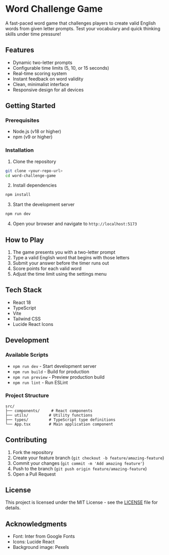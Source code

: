 # Word Challenge Game

A fast-paced word game that challenges players to create valid 
English words from given letter prompts. Test your vocabulary and quick thinking skills 
under time pressure!


## Features

- Dynamic two-letter prompts
- Configurable time limits (5, 10, or 15 seconds)
- Real-time scoring system
- Instant feedback on word validity
- Clean, minimalist interface
- Responsive design for all devices

## Getting Started

### Prerequisites

- Node.js (v18 or higher)
- npm (v9 or higher)

### Installation

1. Clone the repository
```bash
git clone <your-repo-url>
cd word-challenge-game
```

2. Install dependencies
```bash
npm install
```

3. Start the development server
```bash
npm run dev
```

4. Open your browser and navigate to `http://localhost:5173`

## How to Play

1. The game presents you with a two-letter prompt
2. Type a valid English word that begins with those letters
3. Submit your answer before the timer runs out
4. Score points for each valid word
5. Adjust the time limit using the settings menu

## Tech Stack

- React 18
- TypeScript
- Vite
- Tailwind CSS
- Lucide React Icons

## Development

### Available Scripts

- `npm run dev` - Start development server
- `npm run build` - Build for production
- `npm run preview` - Preview production build
- `npm run lint` - Run ESLint

### Project Structure

```
src/
├── components/     # React components
├── utils/         # Utility functions
├── types/         # TypeScript type definitions
└── App.tsx        # Main application component
```

## Contributing

1. Fork the repository
2. Create your feature branch (`git checkout -b feature/amazing-feature`)
3. Commit your changes (`git commit -m 'Add amazing feature'`)
4. Push to the branch (`git push origin feature/amazing-feature`)
5. Open a Pull Request

## License

This project is licensed under the MIT License - see the [LICENSE](LICENSE) file for details.

## Acknowledgments

- Font: Inter from Google Fonts
- Icons: Lucide React
- Background image: Pexels
